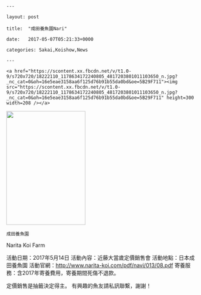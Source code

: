 
    --- 

    layout: post 

    title:  "成田養魚園Nari" 

    date:   2017-05-07T05:21:33+0000 

    categories: Sakai,Koishow,News 

    --- 

    <a href="https://scontent.xx.fbcdn.net/v/t1.0-9/s720x720/18222110_1178634172240805_4817203801011103650_n.jpg?_nc_cat=0&oh=16e5eae3158aa6f125d76b91b55da0bd&oe=5B29F711"><img src="https://scontent.xx.fbcdn.net/v/t1.0-9/s720x720/18222110_1178634172240805_4817203801011103650_n.jpg?_nc_cat=0&oh=16e5eae3158aa6f125d76b91b55da0bd&oe=5B29F711" height=300 width=208 /></a> 

<a href="https://scontent.xx.fbcdn.net/v/t1.0-9/s720x720/18268617_1178634178907471_7743987706837407733_n.jpg?_nc_cat=0&oh=92b942fbdb620ff39f53f58aa50572d8&oe=5B2A759B"><img src="https://scontent.xx.fbcdn.net/v/t1.0-9/s720x720/18268617_1178634178907471_7743987706837407733_n.jpg?_nc_cat=0&oh=92b942fbdb620ff39f53f58aa50572d8&oe=5B2A759B" height=300 width=208 /></a> 
 

    

    成田養魚園
Narita Koi Farm

活動日期：2017年5月14日
活動內容：近藤大當歲定價銷售會
活動地點：日本成田養魚園
活動官網：http://www.narita-koi.com/pdf/navi/013/08.pdf
寄養服務：含2017年寄養費用，寄養期間死傷不退款。

定價銷售是抽籤決定得主。
有興趣的魚友請私訊聯繫，謝謝！
    

    